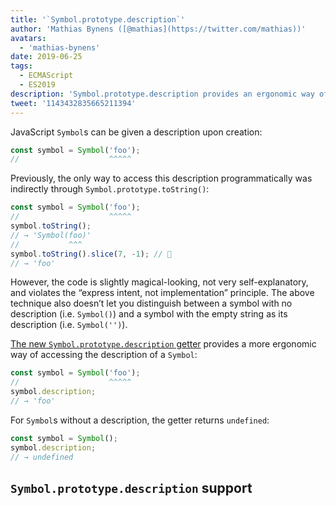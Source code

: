 ```yaml
---
title: '`Symbol.prototype.description`'
author: 'Mathias Bynens ([@mathias](https://twitter.com/mathias))'
avatars:
  - 'mathias-bynens'
date: 2019-06-25
tags:
  - ECMAScript
  - ES2019
description: 'Symbol.prototype.description provides an ergonomic way of accessing the description of a Symbol.'
tweet: '1143432835665211394'
---
```

JavaScript `Symbol`s can be given a description upon creation:

```js
const symbol = Symbol('foo');
//                    ^^^^^
```

Previously, the only way to access this description programmatically was indirectly through `Symbol.prototype.toString()`:

```js
const symbol = Symbol('foo');
//                    ^^^^^
symbol.toString();
// → 'Symbol(foo)'
//           ^^^
symbol.toString().slice(7, -1); // 🤔
// → 'foo'
```

However, the code is slightly magical-looking, not very self-explanatory, and violates the “express intent, not implementation” principle. The above technique also doesn’t let you distinguish between a symbol with no description (i.e. `Symbol()`) and a symbol with the empty string as its description (i.e. `Symbol('')`).

<!--truncate-->
[The new `Symbol.prototype.description` getter](https://tc39.es/ecma262/#sec-symbol.prototype.description) provides a more ergonomic way of accessing the description of a `Symbol`:

```js
const symbol = Symbol('foo');
//                    ^^^^^
symbol.description;
// → 'foo'
```

For `Symbol`s without a description, the getter returns `undefined`:

```js
const symbol = Symbol();
symbol.description;
// → undefined
```

## `Symbol.prototype.description` support

<feature-support chrome="70 /blog/v8-release-70#javascript-language-features"
                 firefox="63"
                 safari="12.1"
                 nodejs="12 https://twitter.com/mathias/status/1120700101637353473"
                 babel="yes https://github.com/zloirock/core-js#ecmascript-symbol"></feature-support>
